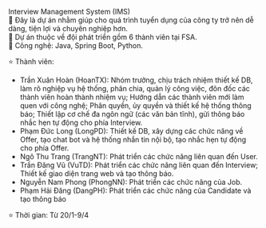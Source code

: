 Interview Management System (IMS)  
🚀 Đây là dự án nhằm giúp cho quá trình tuyển dụng của công ty trở nên dễ dàng, tiện lợi và chuyên nghiệp hơn.  
🚀 Dự án thuộc về đội phát triển gồm 6 thành viên tại FSA.  
🚀 Công nghệ: Java, Spring Boot, Python.  

⭐ Thành viên:
- Trần Xuân Hoàn (HoanTX): Nhóm trưởng, chịu trách nhiệm thiết kế DB, làm rõ nghiệp vụ hệ thống, phân chia, quản lý công việc, đôn đốc các thành viên hoàn thành nhiệm vụ;
Hướng dẫn các thành viên mới làm quen với công nghệ; Phân quyền, ủy quyền và thiết kế hệ thống thông báo;
Thiết lập cơ chế đa ngôn ngữ (các văn bản tĩnh), gửi thông báo nhắc hẹn tự động cho phía Interview.
- Phạm Đức Long (LongPD): Thiết kế DB, xây dựng các chức năng về Offer, tạo chat bot và hệ thống nhắn tin nội bộ, tạo nhắc hẹn tự động cho phía Offer.
- Ngô Thu Trang (TrangNT): Phát triển các chức năng liên quan đến User.
- Trần Đăng Vũ (VuTD): Phát triển các chức năng liên quan đến Interview; Thiết kế giao diện trang web và tạo thông báo.
- Nguyễn Nam Phong (PhongNN): Phát triển các chức năng của Job.
- Phạm Hải Đăng (DangPH): Phát triển các chức năng của Candidate và tạo thông báo

⭐ Thời gian:
Từ 20/1-9/4
